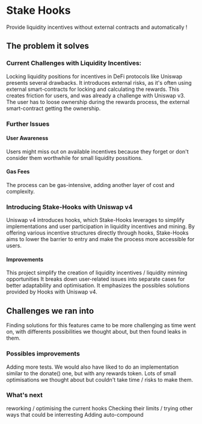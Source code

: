 # Stake Hooks
Provide liquidity incentives without external contracts and automatically !
## The problem it solves
### Current Challenges with Liquidity Incentives:

Locking liquidity positions for incentives in DeFi protocols like Uniswap presents several drawbacks. It introduces external risks, as it's often using external smart-contracts for locking and calculating the rewards. This creates friction for users, and was already a challenge with Uniswap v3. The user has to loose ownership during the rewards process, the external smart-contract getting the ownership.

### Further Issues

#### User Awareness
Users might miss out on available incentives because they forget or don't consider them worthwhile for small liquidity possitions.

#### Gas Fees
The process can be gas-intensive, adding another layer of cost and complexity.

### Introducing Stake-Hooks with Uniswap v4
Uniswap v4 introduces hooks, which Stake-Hooks leverages to simplify implementations and user participation in liquidity incentives and mining.
By offering various incentive structures directly through hooks, Stake-Hooks aims to lower the barrier to entry and make the process more accessible for users.

#### Improvements
This project simplify the creation of liquidity incentives / liquidity minning opportunities
It breaks down user-related issues into separate cases for better adaptability and optimisation.
It emphasizes the possibles solutions provided by Hooks with Uniswap v4.

## Challenges we ran into
Finding solutions for this features came to be more challenging as time went on, with differents possibilities we thought about, but then found leaks in them.

### Possibles improvements
Adding more tests.
We would also have liked to do an implementation similar to the donate() one, but with any rewards token.
Lots of small optimisations we thought about but couldn't take time / risks to make them.

### What's next
reworking / optimising the current hooks
Checking their limits / trying other ways that could be interresting
Adding auto-compound